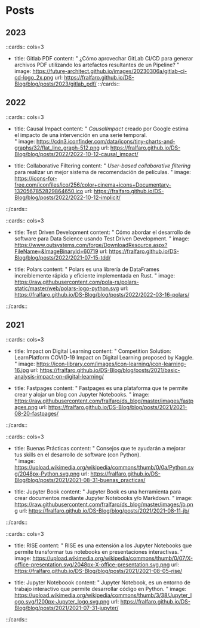 # Posts

## 2023

::cards:: cols=3

- title:  Gitlab PDF
  content: "
  ¿Cómo aprovechar GitLab CI/CD para generar archivos PDF utilizando los artefactos resultantes de un Pipeline?
  "
  image: https://future-architect.github.io/images/20230306a/gitlab-ci-cd-logo_2x.png
  url: https://fralfaro.github.io/DS-Blog/blog/posts/2023/gitlab_pdf/
::/cards::

## 2022

::cards:: cols=3

- title:  Causal Impact
  content: "
  *CausalImpact* creado por Google estima el impacto de una intervención en una serie temporal.  
  "
  image: https://cdn3.iconfinder.com/data/icons/tiny-charts-and-graphs/32/flat_line_graph-512.png
  url: https://fralfaro.github.io/DS-Blog/blog/posts/2022/2022-10-12-causal_impact/

- title:  Collaborative Filtering
  content: "
  *User-based collaborative filtering* para realizar un mejor sistema de recomendación de películas.
  "
  image: https://icons-for-free.com/iconfiles/ico/256/color+cinema+icons+Documentary-1320567852829864650.ico
  url: https://fralfaro.github.io/DS-Blog/blog/posts/2022/2022-10-12-implicit/

::/cards::

::cards:: cols=3

- title: Test Driven Development
  content: "
  Cómo abordar el desarrollo de software para Data Science usando Test Driven Development. 
  "
  image: https://www.outsystems.com/forge/DownloadResource.aspx?FileName=&ImageBinaryId=60719
  url: https://fralfaro.github.io/DS-Blog/blog/posts/2022/2021-07-15-tdd/

- title:  Polars
  content: "
  Polars es una librería de DataFrames increíblemente rápida y eficiente  implementada en Rust.
  "
  image: https://raw.githubusercontent.com/pola-rs/polars-static/master/web/polars-logo-python.svg
  url: https://fralfaro.github.io/DS-Blog/blog/posts/2022/2022-03-16-polars/



::/cards::

## 2021

::cards:: cols=3

- title:  Impact on Digital Learning
  content: "
  Competition Solution:  LearnPlatform  COVID-19 Impact on Digital Learning proposed by Kaggle. 
  "
  image: https://icon-library.com/images/icon-learning/icon-learning-16.jpg
  url: https://fralfaro.github.io/DS-Blog/blog/posts/2021/basic-analysis-impact-on-digital-learning/

- title:  Fastpages
  content: "
  Fastpages es una plataforma que te permite crear y alojar un blog con Jupyter Notebooks. 
  "
  image: https://raw.githubusercontent.com/fralfaro/ds_blog/master/images/fastpages.png
  url: https://fralfaro.github.io/DS-Blog/blog/posts/2021/2021-08-20-fastpages/

::/cards::

::cards:: cols=3

- title:  Buenas Prácticas
  content: "
  Consejos que te ayudarán a mejorar tus skills en el desarrollo de software (con Python).  
  "
  image: https://upload.wikimedia.org/wikipedia/commons/thumb/0/0a/Python.svg/2048px-Python.svg.png
  url: https://fralfaro.github.io/DS-Blog/blog/posts/2021/2021-08-31-buenas_practicas/

- title:  Jupyter Book
  content: "
  Jupyter Book es una herramienta para crear documentos mediante Jupyter Notebooks y/o Markdown. 
  "
  image: https://raw.githubusercontent.com/fralfaro/ds_blog/master/images/jb.png
  url: https://fralfaro.github.io/DS-Blog/blog/posts/2021/2021-08-11-jb/


::/cards::

::cards:: cols=3

- title: RISE
  content: "
  RISE es una extensión a los Jupyter Notebooks que permite transformar
  tus notebooks en presentaciones interactivas.
  "
  image: https://upload.wikimedia.org/wikipedia/commons/thumb/0/07/X-office-presentation.svg/2048px-X-office-presentation.svg.png
  url: https://fralfaro.github.io/DS-Blog/blog/posts/2021/2021-08-05-rise/

- title: Jupyter Noteboook
  content: "
  Jupyter Notebook, es un entorno de trabajo interactivo que permite desarrollar código en Python.
  "
  image: https://upload.wikimedia.org/wikipedia/commons/thumb/3/38/Jupyter_logo.svg/1200px-Jupyter_logo.svg.png
  url: https://fralfaro.github.io/DS-Blog/blog/posts/2021/2021-07-31-jupyter/

::/cards::